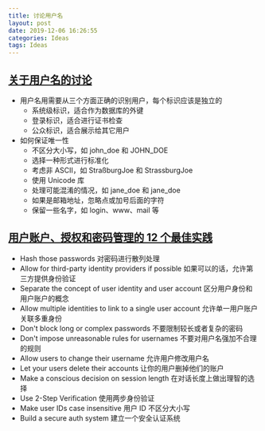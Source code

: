 ```yaml
---
title: 讨论用户名
layout: post
date: 2019-12-06 16:26:55
categories: Ideas
tags: Ideas
---
```


## [关于用户名的讨论](https://www.b-list.org/weblog/2018/feb/11/usernames/)

- 用户名用需要从三个方面正确的识别用户，每个标识应该是独立的
  - 系统级标识，适合作为数据库的外键
  - 登录标识，适合进行证书检查
  - 公众标识，适合展示给其它用户
- 如何保证唯一性
  - 不区分大小写，如 john_doe 和 JOHN_DOE
  - 选择一种形式进行标准化
  - 考虑非 ASCII，如 StraßburgJoe 和 StrassburgJoe
  - 使用 Unicode 库
  - 处理可能混淆的情况，如 jane_doe 和 jаne_doe
  - 如果是邮箱地址，忽略点或加号后面的字符
  - 保留一些名字，如 login、www、mail 等

## [用户账户、授权和密码管理的 12 个最佳实践](http://www.360doc.com/content/18/0310/10/31784658_735849146.shtml)

- Hash those passwords 对密码进行散列处理
- Allow for third-party identity providers if possible 如果可以的话，允许第三方提供身份验证
- Separate the concept of user identity and user account 区分用户身份和用户账户的概念
- Allow multiple identities to link to a single user account 允许单一用户账户关联多重身份
- Don't block long or complex passwords 不要限制较长或者复杂的密码
- Don't impose unreasonable rules for usernames 不要对用户名强加不合理的规则
- Allow users to change their username 允许用户修改用户名
- Let your users delete their accounts 让你的用户删掉他们的账户
- Make a conscious decision on session length 在对话长度上做出理智的选择
- Use 2-Step Verification 使用两步身份验证
- Make user IDs case insensitive 用户 ID 不区分大小写
- Build a secure auth system 建立一个安全认证系统
